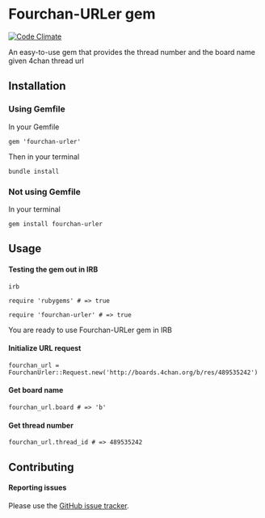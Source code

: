 # Fourchan-URLer gem

[![Code Climate](https://codeclimate.com/github/serv/fourchan-urler.png)](https://codeclimate.com/github/serv/fourchan-urler)

An easy-to-use gem that provides the thread number and the board name given 4chan thread url

## Installation

### Using Gemfile

In your Gemfile

`gem 'fourchan-urler'`

Then in your terminal

`bundle install`

### Not using Gemfile

In your terminal

`gem install fourchan-urler`

## Usage

#### Testing the gem out in IRB

`irb`

`require 'rubygems' # => true`

`require 'fourchan-urler' # => true`

You are ready to use Fourchan-URLer gem in IRB

#### Initialize URL request

`fourchan_url = FourchanUrler::Request.new('http://boards.4chan.org/b/res/489535242')`

#### Get board name

`fourchan_url.board # => 'b'`

#### Get thread number

`fourchan_url.thread_id # => 489535242`

## Contributing

#### Reporting issues

Please use the [GitHub issue tracker](https://github.com/serv/fourchan-urler/issues).
